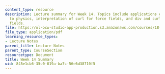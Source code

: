 ```yaml
---
content_type: resource
description: Lecture summary for Week 14. Topics include applications of div and curl
  to physics, interpretation of curl for force fields, and div and curl of electrical
  fields.
file: https://ol-ocw-studio-app-production.s3.amazonaws.com/courses/18-02-multivariable-calculus-fall-2007/845e1cb635c0019aba7c56e6d38710f5_lec_week14.pdf
file_type: application/pdf
learning_resource_types:
- Lecture Notes
parent_title: Lecture Notes
parent_type: CourseSection
resourcetype: Document
title: Week 14 Summary
uid: 845e1cb6-35c0-019a-ba7c-56e6d38710f5
---
```

